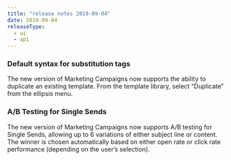 ```yaml
---
title: "release notes 2019-09-04"
date: 2019-09-04
releaseType:
  - ui
  - api
---
```


### Default syntax for substitution tags

The new version of Marketing Campaigns now supports the ability to duplicate an existing template. From the template library, select “Duplicate” from the ellipsis menu.

### A/B Testing for Single Sends

The new version of Marketing Campaigns now supports A/B testing for Single Sends, allowing up to 6 variations of either subject line or content. The winner is chosen automatically based on either open rate or click rate performance (depending on the user’s selection).

